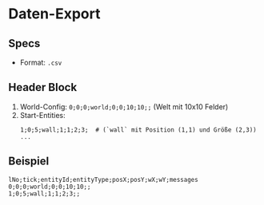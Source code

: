 # Daten-Export

## Specs
- Format: `.csv`

## Header Block
1. World-Config: `0;0;0;world;0;0;10;10;;` (Welt mit 10x10 Felder)
2. Start-Entities: 
   ```csv
   1;0;5;wall;1;1;2;3;  # (`wall` mit Position (1,1) und Größe (2,3))
   ...
   ```

## Beispiel
```csv
lNo;tick;entityId;entityType;posX;posY;wX;wY;messages
0;0;0;world;0;0;10;10;;
1;0;5;wall;1;1;2;3;;
```